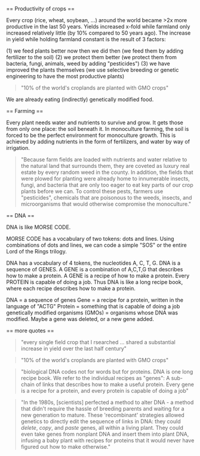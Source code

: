 

== Productivity of crops == 

Every crop (rice, wheat, soybean, ...) around the world became >2x more productive in the last 50 years. 
Yields increased x-fold while farmland only increased relatively little (by 10% compared to 50 years ago).
The increase in yield while holding farmland constant is the result of 3 factors: 
 
  (1) we feed plants better now then we did then (we feed them by adding fertilizer to the soil)
  (2) we protect them better (we protect them from bacteria, fungi, animals, weed by adding "pesticides")
  (3) we have improved the plants themselves (we use selective breeding or genetic engineering to have the most productive plants)


> "10% of the world's croplands are planted with GMO crops"

We are already eating (indirectly) genetically modified food.


== Farming == 

Every plant needs water and nutrients to survive and grow.
It gets those from only one place: the soil beneath it.
In monoculture farming, the soil is forced to be the perfect environment for monoculture growth.
This is achieved by adding nutrients in the form of fertilizers, and water by way of irrigation.

> "Because farm fields are loaded with nutrients and water relative to the natural land that surrounds them, they are coveted as luxury real estate by every random weed in the county. In addition, the fields that were plowed for planting were already home to innumerable insects, fungi, and bacteria that are only too eager to eat key parts of our crop plants before we can. To control these pests, farmers use "pesticides", chemicals that are poisonous to the weeds, insects, and microorganisms that would otherwise compromise the monoculture."


== DNA == 

DNA is like MORSE CODE.

MORSE CODE has a vocabulary of two tokens: dots and lines. 
Using combinations of dots and lines, we can code a simple "SOS" or the entire Lord of the Rings trilogy.

DNA has a vocabulary of 4 tokens, the nucleotides A, C, T, G.
DNA is a sequence of GENES.
A GENE is a combination of A,C,T,G that describes how to make a protein. 
A GENE is a recipe of how to make a protein. 
Every PROTEIN is capable of doing a job.
Thus DNA is like a long recipe book, where each recipe describes how to make a protein.

DNA = a sequence of genes
Gene = a recipe for a protein, written in the language of "ACTG"
Protein = something that is capable of doing a job
genetically modified organisms (GMOs) = organisms whose DNA was modified. Maybe a gene was deleted, or a new gene added.


== more quotes == 

> "every single field crop that I rsearched ... shared a substantial increase in yield over the last half century"

> "10% of the world's croplands are planted with GMO crops"

> "biological DNA codes not for words but for proteins. DNA is one long recipe book. We refer to the individual recipes as "genes": A sub-chain of links that describes how to make a useful protein. Every gene is a recipe for a protein, and every protein is capable of doing a job"

> "In the 1980s, [scientists] perfected a method to alter DNA - a method that didn't require the hassle of breeding parents and waiting for a new generation to mature. These 'recombinant' strategies allowed genetics to directly edit the sequence of links in DNA: they could *delete*, *copy*, and *paste* genes, all within a living plant. They could even take genes from nonplant DNA and insert them into plant DNA, infusing a baby plant with recipes for proteins that it would never have figured out how to make otherwise."
